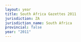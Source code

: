 ```yaml
---
layout: year
title: South Africa Gazettes 2011
jurisdiction: ZA
jurisdiction_name: South Africa
provincial: false
year: "2011"
---
```


